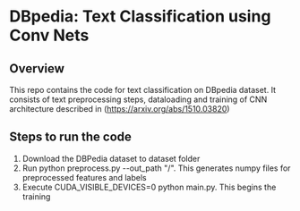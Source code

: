 # DBpedia: Text Classification using Conv Nets

## Overview
This repo contains the code for text classification on DBpedia dataset.
It consists of text preprocessing steps, dataloading and training of CNN architecture
described in (https://arxiv.org/abs/1510.03820)

## Steps to run the code

1. Download the DBPedia dataset to dataset folder
2. Run python preprocess.py --out_path "/". This generates numpy files for preprocessed features and labels
3. Execute CUDA_VISIBLE_DEVICES=0 python main.py. This begins the training
